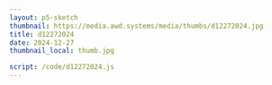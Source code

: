 ```yaml
---
layout: p5-sketch
thumbnail: https://media.awd.systems/media/thumbs/d12272024.jpg
title: d12272024
date: 2024-12-27
thumbnail_local: thumb.jpg

script: /code/d12272024.js
---
```

